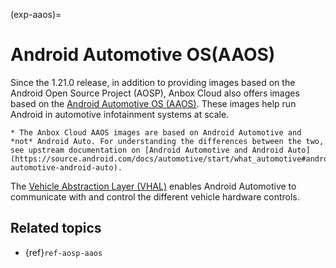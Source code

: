 (exp-aaos)=
# Android Automotive OS(AAOS)

Since the 1.21.0 release, in addition to providing images based on the Android Open Source Project (AOSP), Anbox Cloud also offers images based on the [Android Automotive OS (AAOS)](https://source.android.com/docs/automotive/start/what_automotive). These images help run Android in automotive infotainment systems at scale.

```{important}
* The Anbox Cloud AAOS images are based on Android Automotive and *not* Android Auto. For understanding the differences between the two, see upstream documentation on [Android Automotive and Android Auto](https://source.android.com/docs/automotive/start/what_automotive#android-automotive-android-auto).
```

The [Vehicle Abstraction Layer (VHAL)](https://source.android.com/docs/automotive/vhal) enables Android Automotive to communicate with and control the different vehicle hardware controls.

## Related topics

* {ref}`ref-aosp-aaos`
